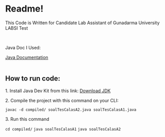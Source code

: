 <h1>Readme!</h1>
<p>This Code is Written for Candidate Lab Assistant of Gunadarma University LABSI Test<p>
<br>
<p>Java Doc I Used:</p> <a href="https://www.w3schools.com/java/default.asp">Java Documentation</a>
<br>
<br>
<h2>How to run code:</h2>
<p>1. Install Java Dev Kit from this link: <a href="https://www.oracle.com/java/technologies/downloads/#jdk21-windows">Download JDK</a></p>
<p>2. Compile the project with this command on your CLI:<p>
<code>javac -d compiled/ soalTesCalasA2.java soalTesCalasA1.java</code>
<p>3. Run this command<p>
<code>cd compiled/</code>
<code>java soalTesCalasA1</code>
<code>java soalTesCalasA2</code>
